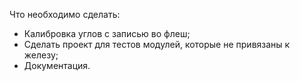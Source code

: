 Что необходимо сделать:
- Калибровка углов с записью во флеш;
- Сделать проект для тестов модулей, которые не привязаны к железу;
- Документация.